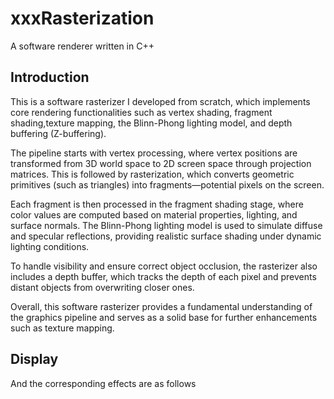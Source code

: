 # xxxRasterization
A software renderer written in C++
## Introduction
This is a software rasterizer I developed from scratch, which implements core rendering functionalities such as vertex shading, fragment shading,texture mapping, the Blinn-Phong lighting model, and depth buffering (Z-buffering).

The pipeline starts with vertex processing, where vertex positions are transformed from 3D world space to 2D screen space through projection matrices. This is followed by rasterization, which converts geometric primitives (such as triangles) into fragments—potential pixels on the screen.

Each fragment is then processed in the fragment shading stage, where color values are computed based on material properties, lighting, and surface normals. The Blinn-Phong lighting model is used to simulate diffuse and specular reflections, providing realistic surface shading under dynamic lighting conditions.

To handle visibility and ensure correct object occlusion, the rasterizer also includes a depth buffer, which tracks the depth of each pixel and prevents distant objects from overwriting closer ones.

Overall, this software rasterizer provides a fundamental understanding of the graphics pipeline and serves as a solid base for further enhancements such as texture mapping.

## Display
And the corresponding effects are as follows

